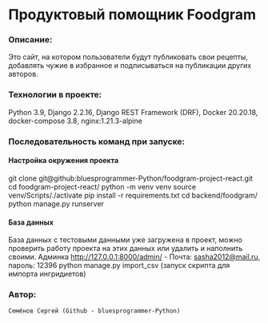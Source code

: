 # Продуктовый помощник Foodgram


### Описание: 
  Это сайт, на котором пользователи будут публиковать свои рецепты, добавлять чужие в избранное и подписываться на публикации других авторов.


### Технологии в проекте:
  Python 3.9, Django 2.2.16, Django REST Framework (DRF), Docker 20.20.18,  
  docker-compose 3.8, nginx:1.21.3-alpine
  

### Последовательность команд при запуске:


#### Настройка окружения проекта
git clone git@github:bluesprogrammer-Python/foodgram-project-react.git
cd foodgram-project-react/
python -m venv venv
source venv/Scripts/./activate
pip install -r requirements.txt
cd backend/foodgram/
python manage.py runserver

#### База данных
База данных с тестовыми данными уже загружена в проект, можно проверить работу проекта на этих данных
или удалить и наполнить своими.
Админка http://127.0.0.1:8000/admin/ - Почта: sasha2012@mail.ru, пароль: 12396
python manage.py import_csv (запуск скрипта для импорта ингридиетов)

### Автор:
 	Семёнов Сергей (Github - bluesprogrammer-Python)
